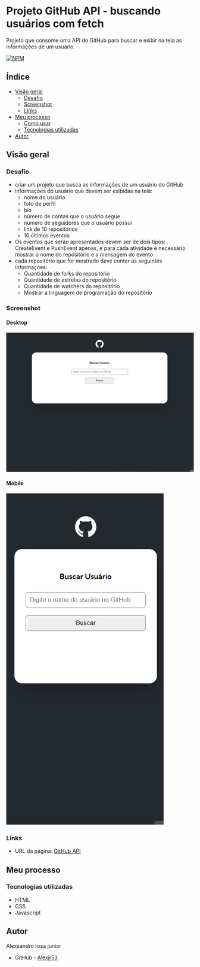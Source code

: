 # Projeto GitHub API - buscando usuários com fetch

Projeto que consome uma API do GitHub para buscar e exibir na tela as informações de um usuário.

[![NPM](https://img.shields.io/bower/l/MI)](https://github.com/Alexjr53/Projeto-GitHub-API-buscando-usuarios/blob/main/license)

## Índice

- [Visão geral](#visão-geral)
  - [Desafio](#desafio)
  - [Screenshot](#screenshot)
  - [Links](#links)
- [Meu processo](#meu-processo)
  - [Como usar](#como-usar)
  - [Tecnologias utilizadas](#tecnologias-utilizadas)
- [Autor](#autor)

## Visão geral

### Desafio

- criar um projeto que busca as informações de um usuário do GitHub
- informações do usuário que devem ser exibidas na tela:
    - nome do usuário
    - foto de perfil
    - bio
    - número de contas que o usuário segue
    - número de seguidores que o usuário possui
    - link de 10 repositórios
    - 10 últimos eventos 
- Os eventos que serão apresentados devem ser de dois tipos: CreateEvent e PushEvent apenas, e para cada atividade é necessário mostrar o nome do repositório e a mensagem do evento
- cada repositório que for mostrado deve conter as seguintes informações:
    - Quantidade de forks do repositório
    - Quantidade de estrelas do repositório
    - Quantidade de watchers do repositório
    - Mostrar a linguagem de programação do repositório

### Screenshot

#### Desktop
![GitHub API](src/design/screenshot-desktop.gif)

#### Mobile
![GitHub API](src/design/screenshot-mobile.gif)

### Links

- URL da página: [GitHub API](https://alexjr53.github.io/Projeto-mundo-real-com-fetch-e-GitHub./) 

## Meu processo


### Tecnologias utilizadas

- HTML
- CSS
- Javascript

## Autor
Alexsandro rosa junior

- GitHub - [Alexjr53](https://github.com/Alexjr53)